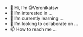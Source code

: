 - 👋 Hi, I’m @Veronikatsw
- 👀 I’m interested in ...
- 🌱 I’m currently learning ...
- 💞️ I’m looking to collaborate on ...
- 📫 How to reach me ...

<!---
Veronikatsw/Veronikatsw is a ✨ special ✨ repository because its `README.md` (this file) appears on your GitHub profile.
You can click the Preview link to take a look at your changes.
--->
